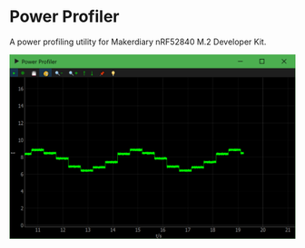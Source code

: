 Power Profiler
==============

A power profiling utility for Makerdiary nRF52840 M.2 Developer Kit.

![](preview.png)
